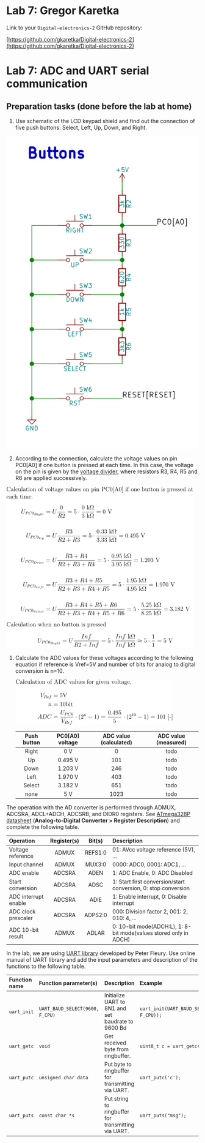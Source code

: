 # Lab 7: Gregor Karetka

Link to your `Digital-electronics-2` GitHub repository:

   [https://github.com/gkaretka/Digital-electronics-2](https://github.com/gkaretka/Digital-electronics-2)

# Lab 7: ADC and UART serial communication

## Preparation tasks (done before the lab at home)

1. Use schematic of the LCD keypad shield and find out the connection of five push buttons: Select, Left, Up, Down, and Right.

![5 Btns](Images/5_btns.png)

2. According to the connection, calculate the voltage values on pin PC0[A0] if one button is pressed at each time. In this case, the voltage on the pin is given by the [voltage divider](https://www.allaboutcircuits.com/tools/voltage-divider-calculator/), where resistors R3, R4, R5 and R6 are applied successively.

![Buttons](Images/dividers_eqs_lr.png)

1. Calculate the ADC values for these voltages according to the following equation if reference is Vref=5V and number of bits for analog to digital conversion is n=10.

   ![Equation: ADC conversion](Images/adc_calc_lr.png)

   | **Push button** | **PC0[A0] voltage** | **ADC value (calculated)** | **ADC value (measured)** |
   | :-: | :-: | :-: | :-: |
   | Right  | 0&nbsp;V | 0 | todo |
   | Up     | 0.495&nbsp;V | 101 | todo |
   | Down   | 1.203&nbsp;V | 246 | todo |
   | Left   | 1.970&nbsp;V | 403 | todo |
   | Select | 3.182&nbsp;V | 651 | todo |
   | none   | 5&nbsp;V | 1023 | todo |

The operation with the AD converter is performed through ADMUX, ADCSRA, ADCL+ADCH, ADCSRB, and DIDR0 registers. See [ATmega328P datasheet](https://www.microchip.com/wwwproducts/en/ATmega328p) (**Analog-to-Digital Converter > Register Description**) and complete the following table.

   | **Operation** | **Register(s)** | **Bit(s)** | **Description** |
   | :-- | :-: | :-: | :-- |
   | Voltage reference    | ADMUX | REFS1:0 | 01: AVcc voltage reference (5V), ... |
   | Input channel        | ADMUX | MUX3:0 | 0000: ADC0, 0001: ADC1, ... |
   | ADC enable           | ADCSRA | ADEN | 1: ADC Enable, 0: ADC Disabled |
   | Start conversion     | ADCSRA | ADSC | 1: Start first conversion/start conversion, 0: stop conversion |
   | ADC interrupt enable | ADCSRA | ADIE | 1: Enable interrupt, 0: Disable interrupt |
   | ADC clock prescaler  | ADCSRA | ADPS2:0 | 000: Division factor 2, 001: 2, 010: 4, ...|
   | ADC 10-bit result    | ADMUX | ADLAR | 0: 10-bit mode(ADCH:L), 1: 8-bit mode(values stored only in ADCH) |

In the lab, we are using [UART library](http://www.peterfleury.epizy.com/avr-software.html) developed by Peter Fleury. Use online manual of UART library and add the input parameters and description of the functions to the following table.


   | **Function name** | **Function parameter(s)** | **Description** | **Example** |
   | :-- | :-- | :-- | :-- |
   | `uart_init` | `UART_BAUD_SELECT(9600, F_CPU)` | Initialize UART to 8N1 and set baudrate to 9600&nbsp;Bd | `uart_init(UART_BAUD_SELECT(9600, F_CPU));` |
   | `uart_getc` | `void` | Get received byte from ringbuffer. | `uint8_t c = uart_getc();`
   | `uart_putc` | `unsigned char data` | Put byte to ringbuffer for transmitting via UART. | `uart_putc('c');`
   | `uart_puts` | `const char *s` | Put string to ringbuffer for transmitting via UART. | `uart_puts("msg");`
